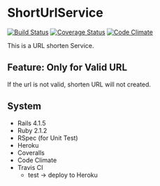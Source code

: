 ShortUrlService
=======
[![Build Status](https://travis-ci.org/showwin/ShortUrlService.svg?branch=master)](https://travis-ci.org/showwin/ShortUrlService)
[![Coverage Status](https://coveralls.io/repos/showwin/ShortUrlService/badge.png)](https://coveralls.io/r/showwin/ShortUrlService)
[![Code Climate](https://codeclimate.com/github/showwin/ShortUrlService/badges/gpa.svg)](https://codeclimate.com/github/showwin/ShortUrlService)

This is a URL shorten Service.

## Feature: Only for Valid URL
If the url is not valid, shorten URL will not created.

## System
* Rails 4.1.5
* Ruby 2.1.2
* RSpec (for Unit Test)
* Heroku
* Coveralls
* Code Climate
* Travis CI
  * test → deploy to Heroku
